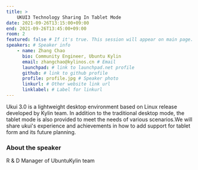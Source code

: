 ```yaml
---
title: >
    UKUI3 Technology Sharing In Tablet Mode 
date: 2021-09-26T13:15:00+09:00
end: 2021-09-26T13:45:00+09:00
room: 2
featured: false # If it's true. This session will appear on main page.
speakers: # Speaker info
    - name: Zhang Chao
      bio: Community Engineer, Ubuntu Kylin
      email: zhangchao@kylinos.cn # Email
      launchpad: # link to launchpad.net profile
      github: # link to github profile
      profile: profile.jpg # Speaker photo
      linkurl: # Other website link url
      linklabel: # Label for linkurl
---
```

Ukui 3.0 is a lightweight desktop environment based on Linux release developed by Kylin team. In addition to the traditional desktop mode, the tablet mode is also provided to meet the needs of various scenarios.We will share ukui's experience and achievements in how to add support for tablet form and its future planning.


### About the speaker
R & D Manager of UbuntuKylin team
